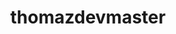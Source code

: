 ---
title: thomazdevmaster
github: https://github.com/thomazdevmaster
mode: dark
transition: 1s
score: 79.6
archetype:
- GIF
---